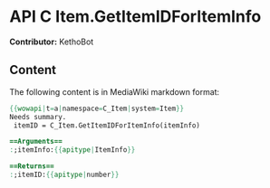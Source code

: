# API C Item.GetItemIDForItemInfo

**Contributor:** KethoBot

## Content

The following content is in MediaWiki markdown format:

```mediawiki
{{wowapi|t=a|namespace=C_Item|system=Item}}
Needs summary.
 itemID = C_Item.GetItemIDForItemInfo(itemInfo)

==Arguments==
:;itemInfo:{{apitype|ItemInfo}}

==Returns==
:;itemID:{{apitype|number}}
```